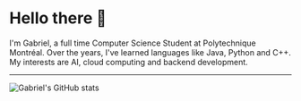 # Hello there 👋
I'm Gabriel, a full time Computer Science Student at Polytechnique Montréal. Over the years, I've learned languages like Java, Python and C++. My interests are AI, cloud computing and backend development.

---

![Gabriel's GitHub stats](https://github-readme-stats.vercel.app/api?username=gabcomby&count_private=true&show_icons=true&theme=dark)
